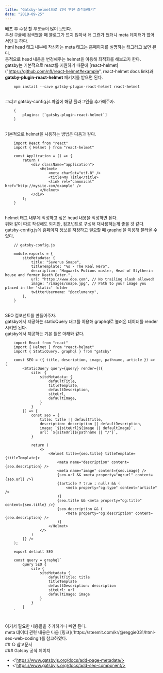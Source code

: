 ```yaml
---
title: "Gatsby-helmet으로 검색 엔진 최적화하기"
date: "2019-09-25"
---
```


배포 후 수정 할 부분들이 많이 보인다.
<br>
우선 구글에 검색했을 때 블로그가 뜨지 않아서 왜 그런가 했더니 meta 데이터가 없어서인 듯 하다.
<br>
html head 태그 내부에 작성하는 meta 태그는 홈페이지를 설명하는 태그라고 보면 된다.
<br>
동적으로 head 내용을 변경해주는 helmet을 이용해 최적화를 해보고자 한다.
<br>
gatsby는 기본적으로 react를 지원하기 때문에 [react-helmet]("https://github.com/nfl/react-helmet#example", react-helmet docs link)과 **gatsby-plugin-react-helmet** 패키지를 받으면 된다.
<br>

````
    npm install --save gatsby-plugin-react-helmet react-helmet
````

<br>
그리고 gatsby-config.js 파일에 해당 플러그인을 추가해주자.
<br>

````
    {
        plugins: [`gatsby-plugin-react-helmet`]
    }
````

<br>
기본적으로 helmet을 사용하는 방법은 다음과 같다.
<br>

````
    import React from "react"
    import { Helmet } from "react-helmet"

    const Application = () => {
        return (
            <div className="application">
                <Helmet>
                    <meta charSet="utf-8" />
                    <title>My Title</title>
                    <link rel="canonical" href="http://mysite.com/example" />
                </Helmet>
            </div>
        );
    }

````

<br>
helmet 태그 내부에 작성하고 싶은 head 내용을 작성하면 된다. 
<br>
위와 같이 따로 작성해도 되지만, 컴포넌트로 구성해 재사용하는게 좋을 것 같다. 
<br>
gatsby-config.js에 홈페이지 정보를 저장하고 필요할 때 graphql을 이용해 불러올 수 있다.
<br>

````
    // gatsby-config.js

    module.exports = {
        siteMetadata: {
            title: "Severus Snape",
            titleTemplate: "%s · The Real Hero",
            description: "Hogwarts Potions master, Head of Slytherin house and former Death Eater.",
            url: "https://www.doe.com", // No trailing slash allowed!
            image: "/images/snape.jpg", // Path to your image you placed in the 'static' folder
            twitterUsername: "@occlumency",
        },
    }
````
<br>
SEO 컴포넌트를 만들어주자.
<br>
gatsby에서 제공하는 staticQuery 태그를 이용해 graphql로 불러온 데이터를 render시키면 된다.
<br>
gatsby에서 제공하는 기본 틀은 아래와 같다.
<br>

````
    import React from "react"
    import { Helmet } from "react-helmet"
    import { StaticQuery, graphql } from "gatsby"

    const SEO = ({ title, description, image, pathname, article }) => (
        <StaticQuery query={query} render={({
            site: {
                siteMetadata: {
                    defaultTitle,
                    titleTemplate,
                    defaultDescription,
                    siteUrl,
                    defaultImage,
                }
            }
        }) => {
            const seo = {
                title: title || defaultTitle,
                description: description || defaultDescription,
                image: `${siteUrl}${image || defaultImage}`,
                url: `${siteUrl}${pathname || "/"}`,
            }

            return (
                <>
                    <Helmet title={seo.title} titleTemplate={titleTemplate}>
                        <meta name="description" content={seo.description} />
                        <meta name="image" content={seo.image} />
                        {seo.url && <meta property="og:url" content={seo.url} />}
                        {(article ? true : null) && (
                            <meta property="og:type" content="article" />
                        )}
                        {seo.title && <meta property="og:title" content={seo.title} />}
                        {seo.description && (
                            <meta property="og:description" content={seo.description} />
                        )}
                    </Helmet>
                </>
            )
        }} />
    );

    export default SEO

    const query = graphql`
        query SEO {
            site {
                siteMetadata {
                    defaultTitle: title
                    titleTemplate
                    defaultDescription: description
                    siteUrl: url
                    defaultImage: image
                }
            }
        }
    `
````

<br>
여기서 필요한 내용들을 추가하거나 빼면 된다.
<br>
meta 데이터 관련 내용은 다음 [링크]('https://steemit.com/kr/@reggie031/html-seo-web-coding')를 참고하였다.

<br>
## ○ 참고문서
<br>
### Gatsby 공식 페이지
<br>

* <'https://www.gatsbyjs.org/docs/add-page-metadata/>
* <'https://www.gatsbyjs.org/docs/add-seo-component/>